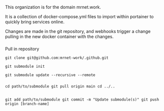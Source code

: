 This organization is for the domain mrnet.work.

It is a collection of docker-compose.yml files to import within portainer to quickly bring services online.

Changes are made in the git repository, and webhooks trigger a change pulling in the new docker container with the changes.
###

Pull in repository

`git clone git@github.com:mrnet-work/.github.git`

`git submodule init`

`git submodule update --recursive --remote`


###
`
cd path/to/submodule
git pull origin main
cd ../..
`
##
`
git add path/to/submodule
git commit -m "Update submodule(s)"
git push origin [branch-name]
`
